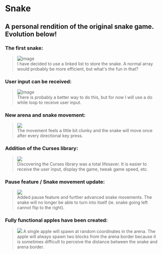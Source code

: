 # Snake
## A personal rendition of the original snake game. Evolution below!

### The first snake:  
> ![image](https://user-images.githubusercontent.com/56971161/115440100-39c7f600-a1c4-11eb-8ef0-8f3e4b17caba.png)  
> I have decided to use a linked list to store the snake. A normal array would probably be more efficient, but what's the fun in that?  
  
### User input can be received:  
> ![image](https://user-images.githubusercontent.com/56971161/116749477-dacd6280-a9b5-11eb-949f-b446b3255688.png)  
> There is probably a better way to do this, but for now I will use a do while loop to receive user input.
  
### New arena and snake movement:  
> ![](https://i.gyazo.com/257cd6934a3d632a93a4aea25b93013d.gif)  
> The movement feels a little bit clunky and the snake will move once after every directional key press.

### Addition of the Curses library:  
> ![](https://i.gyazo.com/aaf138ec6463615af6cb9418bf5bc426.gif)  
> Discovering the Curses library was a total lifesaver. It is easier to receive the user input, display the game, tweak game speed, etc. 

### Pause feature / Snake movement update:  
> ![](https://i.gyazo.com/c659a263532e68554ae4f5242f1330de.gif)  
> Added pause feature and further advanced snake movements. The snake will no longer be able to turn into itself (ie. snake going left cannot flip to the right).  

### Fully functional apples have been created:  
> ![](https://i.gyazo.com/a57b3f992313b95af12c1c0f12123f3a.gif)
> A single apple will spawn at random coordinates in the arena. The apple will always spawn two blocks from the arena border because it is sometimes difficult to perceive the distance between the snake and arena border.  
